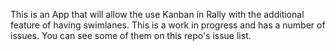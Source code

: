 This is an App that will allow the use Kanban in Rally with the additional feature of having swimlanes. This is a work in progress and has a number of issues. You can see some of them on this repo's issue list.
